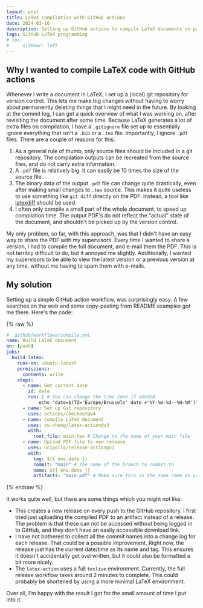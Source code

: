 ```yaml
---
layout: post
title: LaTeX compilation with GitHub actions
date: 2024-03-16
description: Setting up GitHub actions to compile LaTeX documents on push
tags: GitHub LaTeX programming
# toc:
#     sidebar: left
---
```


## Why I wanted to compile LaTeX code with GitHub actions

Whenever I write a document in LaTeX, I set up a (local) git repository for version control. This lets me make big changes without having to worry about permanently deleting things that I might need in the future. By looking at the commit log, I can get a quick overview of what I was working on, after revisiting the document after some time. Because LaTeX generates a lot of extra files on compilation, I have a `.gitignore` file set up to essentially ignore everything that isn't a `.bib` or a `.tex` file. Importantly, I ignore `.pdf` files. There are a couple of reasons for this:

1. As a general rule of thumb, only source files should be included in a git repository. The compilation outputs can be recreated from the source files, and do not carry extra information.
1. A `.pdf` file is relatively big. It can easily be 10 times the size of the source file.
1. The binary data of the output `.pdf` file can change quite drastically, even after making small changes to `.tex` source. This makes it quite useless to use something like `git diff` directly on the PDF. Instead, a tool like [latexdiff](https://ctan.org/pkg/latexdiff) should be used.
1. I often only compile a small part of the whole document, to speed up compilation time. The output PDF's do not reflect the “actual” state of the document, and shouldn't be picked up by the version control.

My only problem, so far, with this approach, was that I didn't have an easy way to share the PDF with my supervisors. Every time I wanted to share a version, I had to compile the full document, and e-mail them the PDF. This is not terribly difficult to do, but it annoyed me slightly. Additionally, I wanted my supervisors to be able to view the latest version or a previous version at any time, without me having to spam them with e-mails.

## My solution

Setting up a simple GitHub action workflow, was surprisingly easy. A few searches on the web and some copy-pasting from README examples got me there. Here's the code:

{% raw %}

```yaml
# .github/workflows/compile.yml
name: Build LaTeX document
on: [push]
jobs:
  build_latex:
    runs-on: ubuntu-latest
    permissions:
      contents: write
    steps:
      - name: Get current date
        id: date 
        run: | # You can change the time zone if needed
            echo "date=$(TZ='Europe/Brussels' date +'%Y-%m-%d--%H-%M')" >> $GITHUB_ENV
      - name: Set up Git repository
        uses: actions/checkout@v4
      - name: Compile LaTeX document
        uses: xu-cheng/latex-action@v3
        with:
          root_file: main.tex # Change to the name of your main file 
      - name: Upload PDF file to new release
        uses: ncipollo/release-action@v1
        with:
          tag: ${{ env.date }}
          commit: "main" # The name of the branch to commit to
          name: ${{ env.date }}
          artifacts: "main.pdf" # Make sure this is the same name as your main file
```

{% endraw %}

It works quite well, but there are some things which you might not like:

- This creates a new release on every push to the GitHub repository. I first tried just uploading the compiled PDF to an artifact instead of a release. The problem is that these can not be accessed without being logged in to GitHub, and they don't have an easily accessible download link.
- I have not bothered to collect all the commit names into a change log for each release. That could be a possible improvement. Right now, the release just has the current date/time as its name and tag. This ensures it doesn't accidentally get overwritten, but it could also be formatted a bit more nicely.
- The `latex-action` uses a full `texlive` environment. Currently, the full release workflow takes around 2 minutes to complete. This could probably be shortened by using a more minimal LaTeX environment.

Over all, I'm happy with the result I got for the small amount of time I put into it.
